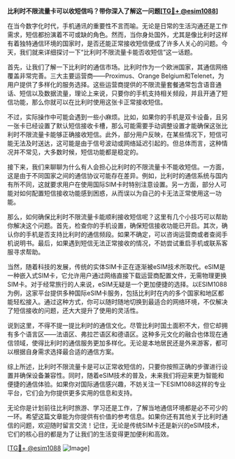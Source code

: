 **比利时不限流量卡可以收短信吗？带你深入了解这一问题[[TG💪+ @esim1088](https://t.me/s/esim1088)]**

在当今数字化时代，手机通讯的重要性不言而喻。无论是日常的生活沟通还是工作需求，短信都扮演着不可或缺的角色。然而，当你身处国外，尤其是像比利时这样有着独特通信环境的国家时，是否还能正常接收短信便成了许多人关心的问题。今天，我们就来详细探讨一下“比利时不限流量卡能否收短信”这一话题。

首先，让我们了解一下比利时的通信市场。比利时作为一个欧洲国家，其通信网络覆盖非常完善。三大主要运营商——Proximus、Orange Belgium和Telenet，为用户提供了多样化的服务选择。这些运营商提供的不限流量套餐通常包含语音通话、短信以及数据流量，理论上来说，只要你的手机支持相关频段，并且开通了短信功能，那么你就可以在比利时使用这张卡正常接收短信。

不过，实际操作中可能会遇到一些小麻烦。比如，如果你的手机是双卡设备，且另一张卡已经设置了默认短信接收卡槽，那么可能需要手动调整设置才能确保这张比利时不限流量卡能够正确接收短信。此外，部分用户反映，在某些情况下，短信可能无法及时送达，这可能是由于信号波动或网络延迟引起的。但总体而言，这种情况并不常见，大多数时候，短信功能都是稳定的。

接下来，我们来聊聊为什么有人会担心比利时的不限流量卡不能收短信。一方面，这是由于不同国家之间的通信协议可能存在差异。例如，比利时的通信系统与国内有所不同，这就要求用户在使用国际SIM卡时特别注意设置。另一方面，部分人可能对如何配置短信接收功能感到困惑，从而误以为自己的卡无法正常使用这一功能。

那么，如何确保比利时不限流量卡能顺利接收短信呢？这里有几个小技巧可以帮助你解决这个问题。首先，检查你的手机设置，确保短信接收功能已开启。其次，确认你的手机是否支持比利时的通信频段。如果不确定，可以咨询运营商或者查阅手机说明书。最后，如果遇到短信无法正常接收的情况，不妨尝试重启手机或联系客服寻求帮助。

当然，随着科技的发展，传统的实体SIM卡正在逐渐被eSIM技术所取代。eSIM是一种嵌入式SIM卡，它允许用户通过网络直接下载运营商配置文件，无需物理更换SIM卡。对于经常旅行的人来说，eSIM无疑是一个更加便捷的选择。以ESIM1088为例，这家平台提供多种国际eSIM卡服务，包括比利时在内的多个国家和地区都能轻松接入。通过这种方式，你可以随时随地切换到最适合的网络环境，不仅解决了短信接收的问题，还大大提升了使用的灵活性。

说到这里，不得不提一提比利时的通信文化。尽管比利时国土面积不大，但它却拥有多个语言区——法语区、弗拉芒语区和德语区。这种多元文化的融合也体现在通信领域，使得比利时的通信服务更加多样化。无论是本地居民还是外来游客，都可以根据自身需求选择最合适的通信方案。

综上所述，比利时不限流量卡是可以正常收短信的，只要你按照正确的步骤进行设置并确保设备兼容性。同时，随着eSIM技术的普及，未来我们将迎来更为智能和便捷的通信体验。如果你对国际通信感兴趣，不妨关注一下ESIM1088这样的专业平台，它们会为你提供更多实用的信息和支持。

无论你是计划前往比利时旅游、学习还是工作，了解当地通信环境都是必不可少的一环。希望这篇文章能为你提供有价值的参考信息。如果你还有其他关于比利时通信的问题，欢迎随时留言交流！记住，无论是传统SIM卡还是新兴的eSIM技术，它们的核心目的都是为了让我们的生活变得更加便利和高效。

[[TG💪+ @esim1088](https://t.me/s/esim1088) ![Image](https://i.postimg.cc/4NQfJmqS/Snipaste-2025-05-13-00-14-12.png)]